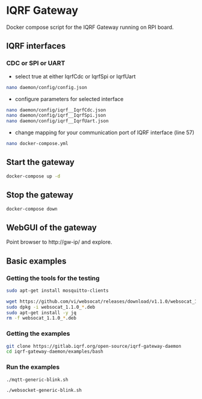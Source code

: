 # IQRF Gateway

Docker compose script for the IQRF Gateway running on RPI board.

## IQRF interfaces

### CDC or SPI or UART

- select true at either IqrfCdc or IqrfSpi or IqrfUart

```bash
nano daemon/config/config.json
```

- configure parameters for selected interface

```bash
nano daemon/config/iqrf__IqrfCdc.json
nano daemon/config/iqrf__IqrfSpi.json
nano daemon/config/iqrf__IqrfUart.json
```

- change mapping for your communication port of IQRF interface (line 57)

```bash
nano docker-compose.yml
```

## Start the gateway

```bash
docker-compose up -d
```

## Stop the gateway

```bash
docker-compose down
```

## WebGUI of the gateway 

Point browser to http://gw-ip/ and explore.

## Basic examples

### Getting the tools for the testing

```bash
sudo apt-get install mosquitto-clients
```

```bash
wget https://github.com/vi/websocat/releases/download/v1.1.0/websocat_1.1.0_amd64.deb
sudo dpkg -i websocat_1.1.0_*.deb
sudo apt-get install -y jq
rm -f websocat_1.1.0_*.deb
```

### Getting the examples

```bash
git clone https://gitlab.iqrf.org/open-source/iqrf-gateway-daemon
cd iqrf-gateway-daemon/examples/bash
```

### Run the examples

```bash
./mqtt-generic-blink.sh
```

```bash
./websocket-generic-blink.sh
```
